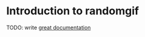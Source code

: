 # Introduction to randomgif

TODO: write [great documentation](http://jacobian.org/writing/what-to-write/)

